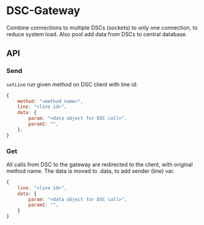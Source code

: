 # DSC-Gateway

Combine connections to multiple DSCs (sockets) to only one connection, to reduce system load. Also pool add data from DSCs to central database.

## API

### Send
`setLine` run given method on DSC client with line id:
```javascript
{
	method: "<method name>",
	line: "<line id>",
	data: {
		param: "<data object for DSC call>",
		param2: "",
	},
}
```

### Get
All calls from DSC to the gateway are redirected to the client, with original method name. The data is moved to .data, to add sender (line) var.
```javascript
{
	line: "<line id>",
	data: {
		param: "<data object for DSC call>",
		param2: "",
	}
}
```
